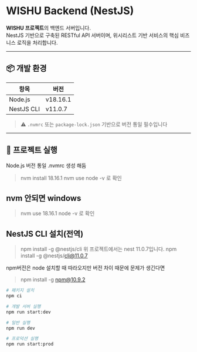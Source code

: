 # WISHU Backend (NestJS)

**WISHU 프로젝트**의 백엔드 서버입니다.  
NestJS 기반으로 구축된 RESTful API 서버이며, 위시리스트 기반 서비스의 핵심 비즈니스 로직을 처리합니다.

---

## 📦 개발 환경

| 항목       | 버전     |
| ---------- | -------- |
| Node.js    | v18.16.1 |
| NestJS CLI | v11.0.7  |

> ⚠️ `.nvmrc` 또는 `package-lock.json` 기반으로 버전 통일 필수입니다

---

## 🚀 프로젝트 실행

Node.js 버전 통일
.nvmrc 생성 해둠

> nvm install 18.16.1
> nvm use
> node -v 로 확인

## nvm 안되면 windows

> nvm use 18.16.1
> node -v 로 확인

## NestJS CLI 설치(전역)

> npm install -g @nestjs/cli
> 위 프로젝트에서는 nest 11.0.7입니다.
> npm install -g @nestjs/cli@11.0.7

npm버전은 node 설치할 때 따라오지만 버전 차이 때문에 문제가 생긴다면

> npm install -g npm@10.9.2

```bash
# 패키지 설치
npm ci

# 개발 서버 실행
npm run start:dev

# 일반 실행
npm run dev

# 프로덕션 실행
npm run start:prod
```
